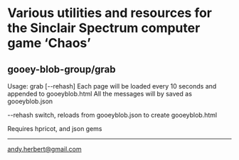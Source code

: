 Various utilities and resources for the Sinclair Spectrum computer game ‘Chaos’ 
===============================================================================

gooey-blob-group/grab
-------------------------

Usage: grab [--rehash]
Each page will be loaded every 10 seconds and appended to gooeyblob.html
All the messages will by saved as gooeyblob.json

--rehash switch, reloads from gooeyblob.json to create gooeyblob.html 

Requires hpricot, and json gems

---

andy.herbert@gmail.com